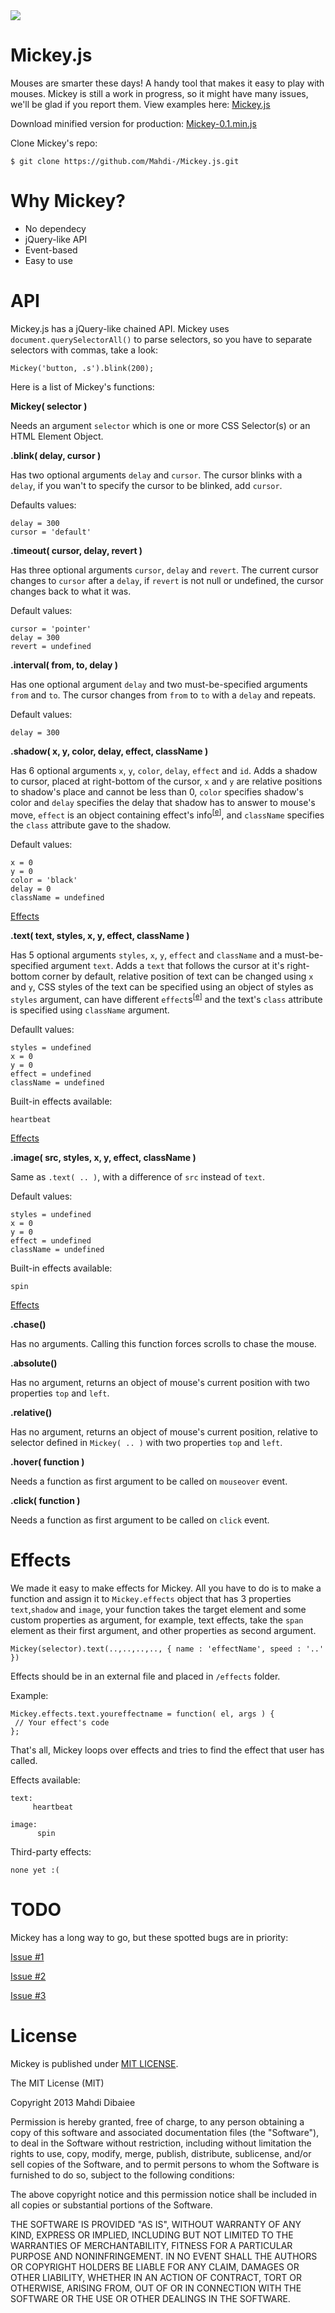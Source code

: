 <img src='./mickey.png' styles='display:block;text-align:center;margin: 0 auto;'>


Mickey.js
=========

Mouses are smarter these days! A handy tool that makes it easy to play with mouses.
Mickey is still a work in progress, so it might have many issues, we'll be glad if you report them.
View examples here: [Mickey.js](http://mahdi-.github.io/Mickey.js/)


Download minified version for production: [Mickey-0.1.min.js](https://raw.github.com/Mahdi-/Mickey.js/master/Mickey-0.1.min.js)

Clone Mickey's repo:

	$ git clone https://github.com/Mahdi-/Mickey.js.git


Why Mickey?
===========
<ul>
<li>No dependecy</li>
<li>jQuery-like API</li>
<li>Event-based</li>
<li>Easy to use</li>
</ul>

API
===

Mickey.js has a jQuery-like chained API. Mickey uses `document.querySelectorAll()` to parse selectors, so you have to separate selectors with commas, take a look:

	Mickey('button, .s').blink(200);

Here is a list of Mickey's functions:

<b>Mickey( selector )</b>

Needs an argument `selector` which is one or more CSS Selector(s) or an HTML Element Object.

<b>.blink( delay, cursor )</b>

Has two optional arguments `delay` and `cursor`. The cursor blinks with a `delay`, if you wan't to specify the cursor to be blinked, add `cursor`.

Defaults values:

	delay = 300
	cursor = 'default'

<b>.timeout( cursor, delay, revert )</b>

Has three optional arguments `cursor`, `delay` and `revert`. The current cursor changes to `cursor` after a `delay`, if `revert` is not null or undefined, the cursor changes back to what it was.

Default values:

	cursor = 'pointer'
	delay = 300
	revert = undefined

<b>.interval( from, to, delay )</b>

Has one optional argument `delay` and two must-be-specified arguments `from` and `to`. The cursor changes from `from` to `to` with a `delay` and repeats.

Default values:

	delay = 300

<b>.shadow( x, y, color, delay, effect, className )</b>

Has 6 optional arguments `x`, `y`, `color`, `delay`, `effect` and `id`. Adds a shadow to cursor, placed at right-bottom of the cursor, `x` and `y` are relative positions to shadow's place and cannot be less than 0, `color` specifies shadow's color and `delay` specifies the delay that shadow has to answer to mouse's move, `effect` is an object containing effect's info<sup>[[e](https://github.com/Mahdi-/Mickey.js#effects)]</sup>, and `className` specifies the `class` attribute gave to the shadow.

Default values:

	x = 0
	y = 0
	color = 'black'
	delay = 0
	className = undefined

[Effects](https://github.com/Mahdi-/Mickey.js#effects)

<b>.text( text, styles, x, y, effect, className )</b>

Has 5 optional arguments `styles`, `x`, `y`, `effect` and `className` and a must-be-specified argument `text`. Adds a `text` that follows the cursor at it's right-bottom corner by default, relative position of text can be changed using `x` and `y`, CSS styles of the text can be specified using an object of styles as `styles` argument, can have different `effect`s<sup>[[e](https://github.com/Mahdi-/Mickey.js#effects)]</sup> and the text's `class` attribute is specified using `className` argument.

Defaullt values:

	styles = undefined
	x = 0
	y = 0
	effect = undefined
	className = undefined

Built-in effects available:

	heartbeat

[Effects](https://github.com/Mahdi-/Mickey.js#effects)

<b>.image( src, styles, x, y, effect, className )</b>

Same as `.text( .. )`, with a difference of `src` instead of `text`.

Default values:

	styles = undefined
	x = 0
	y = 0
	effect = undefined
	className = undefined

Built-in effects available:

	spin

[Effects](https://github.com/Mahdi-/Mickey.js#effects)

<b>.chase()</b>

Has no arguments. Calling this function forces scrolls to chase the mouse.

<b>.absolute()</b>

Has no argument, returns an object of mouse's current position with two properties `top` and `left`.

<b>.relative()</b>

Has no argument, returns an object of mouse's current position, relative to selector defined in `Mickey( .. )` with two properties `top` and `left`.

<b>.hover( function )</b>

Needs a function as first argument to be called on `mouseover` event.

<b>.click( function )</b>

Needs a function as first argument to be called on `click` event.

Effects
=======

We made it easy to make effects for Mickey.
All you have to do is to make a function and assign it to `Mickey.effects` object that has 3 properties `text`,`shadow` and `image`, your function takes the target element and some custom properties as argument, for example, text effects, take the `span` element as their first argument, and other properties as second argument.

	Mickey(selector).text(..,..,..,.., { name : 'effectName', speed : '..' })

Effects should be in an external file and placed in `/effects` folder.

Example:

	Mickey.effects.text.youreffectname = function( el, args ) {
	 // Your effect's code
	};

That's all, Mickey loops over effects and tries to find the effect that user has called.

Effects available:

	text:
	     heartbeat
	
	image:
	      spin



Third-party effects:

	none yet :(

TODO
====

Mickey has a long way to go, but these spotted bugs are in priority:

[Issue #1](https://github.com/Mahdi-/Mickey.js/issues/1)

[Issue #2](https://github.com/Mahdi-/Mickey.js/issues/2)

[Issue #3](https://github.com/Mahdi-/Mickey.js/issues/3)


License
=======

Mickey is published under [MIT LICENSE](http://opensource.org/licenses/MIT).

The MIT License (MIT)

Copyright 2013 Mahdi Dibaiee

Permission is hereby granted, free of charge, to any person obtaining a copy
of this software and associated documentation files (the "Software"), to deal
in the Software without restriction, including without limitation the rights
to use, copy, modify, merge, publish, distribute, sublicense, and/or sell
copies of the Software, and to permit persons to whom the Software is
furnished to do so, subject to the following conditions:

The above copyright notice and this permission notice shall be included in
all copies or substantial portions of the Software.

THE SOFTWARE IS PROVIDED "AS IS", WITHOUT WARRANTY OF ANY KIND, EXPRESS OR
IMPLIED, INCLUDING BUT NOT LIMITED TO THE WARRANTIES OF MERCHANTABILITY,
FITNESS FOR A PARTICULAR PURPOSE AND NONINFRINGEMENT. IN NO EVENT SHALL THE
AUTHORS OR COPYRIGHT HOLDERS BE LIABLE FOR ANY CLAIM, DAMAGES OR OTHER
LIABILITY, WHETHER IN AN ACTION OF CONTRACT, TORT OR OTHERWISE, ARISING FROM,
OUT OF OR IN CONNECTION WITH THE SOFTWARE OR THE USE OR OTHER DEALINGS IN
THE SOFTWARE.
